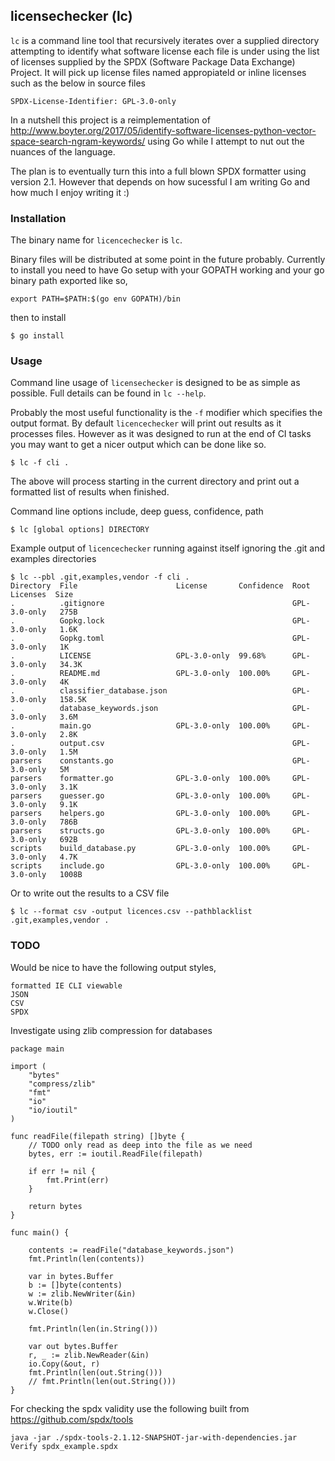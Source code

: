licensechecker (lc)
-------------------
`lc` is a command line tool that recursively iterates over a supplied directory
attempting to identify what software license each file is under using the list
of licenses supplied by the SPDX (Software Package Data Exchange) Project. It will pick up 
license files named appropiateld or inline licenses such as the below in source files

`SPDX-License-Identifier: GPL-3.0-only`

In a nutshell this project is a reimplementation of http://www.boyter.org/2017/05/identify-software-licenses-python-vector-space-search-ngram-keywords/ using Go while I attempt to nut out the nuances of the language. 

The plan is to eventually turn this into a full blown SPDX formatter using version 2.1. However that depends on how sucessful I am writing Go and how much I enjoy writing it :)

### Installation

The binary name for `licencechecker` is `lc`.

Binary files will be distributed at some point in the future probably. Currently to install you need to have Go setup with your GOPATH working and your go binary path exported like so,

```
export PATH=$PATH:$(go env GOPATH)/bin
```

then to install

```
$ go install
```


### Usage

Command line usage of `licensechecker` is designed to be as simple as possible.
Full details can be found in `lc --help`.

Probably the most useful functionality is the `-f` modifier which specifies the output format.
By default `licencechecker` will print out results as it processes files. However as it was designed
to run at the end of CI tasks you may want to get a nicer output which can be done like so.

```
$ lc -f cli .
```

The above will process starting in the current directory and print out a formatted list of results when finished.

Command line options include, deep guess, confidence, path

```
$ lc [global options] DIRECTORY
```

Example output of `licencechecker` running against itself ignoring the .git and examples directories

```
$ lc --pbl .git,examples,vendor -f cli .
Directory  File                      License       Confidence  Root Licenses  Size
.          .gitignore                                          GPL-3.0-only   275B
.          Gopkg.lock                                          GPL-3.0-only   1.6K
.          Gopkg.toml                                          GPL-3.0-only   1K
.          LICENSE                   GPL-3.0-only  99.68%      GPL-3.0-only   34.3K
.          README.md                 GPL-3.0-only  100.00%     GPL-3.0-only   4K
.          classifier_database.json                            GPL-3.0-only   158.5K
.          database_keywords.json                              GPL-3.0-only   3.6M
.          main.go                   GPL-3.0-only  100.00%     GPL-3.0-only   2.8K
.          output.csv                                          GPL-3.0-only   1.5M
parsers    constants.go                                        GPL-3.0-only   5M
parsers    formatter.go              GPL-3.0-only  100.00%     GPL-3.0-only   3.1K
parsers    guesser.go                GPL-3.0-only  100.00%     GPL-3.0-only   9.1K
parsers    helpers.go                GPL-3.0-only  100.00%     GPL-3.0-only   786B
parsers    structs.go                GPL-3.0-only  100.00%     GPL-3.0-only   692B
scripts    build_database.py         GPL-3.0-only  100.00%     GPL-3.0-only   4.7K
scripts    include.go                GPL-3.0-only  100.00%     GPL-3.0-only   1008B
```

Or to write out the results to a CSV file

```
$ lc --format csv -output licences.csv --pathblacklist .git,examples,vendor .
```


### TODO

Would be nice to have the following output styles,

	formatted IE CLI viewable
	JSON
	CSV
	SPDX


Investigate using zlib compression for databases

```
package main

import (
	"bytes"
	"compress/zlib"
	"fmt"
	"io"
	"io/ioutil"
)

func readFile(filepath string) []byte {
	// TODO only read as deep into the file as we need
	bytes, err := ioutil.ReadFile(filepath)

	if err != nil {
		fmt.Print(err)
	}

	return bytes
}

func main() {

	contents := readFile("database_keywords.json")
	fmt.Println(len(contents))

	var in bytes.Buffer
	b := []byte(contents)
	w := zlib.NewWriter(&in)
	w.Write(b)
	w.Close()

	fmt.Println(len(in.String()))

	var out bytes.Buffer
	r, _ := zlib.NewReader(&in)
	io.Copy(&out, r)
	fmt.Println(len(out.String()))
	// fmt.Println(len(out.String()))
}
```

For checking the spdx validity use the following built from https://github.com/spdx/tools

```
java -jar ./spdx-tools-2.1.12-SNAPSHOT-jar-with-dependencies.jar Verify spdx_example.spdx
```